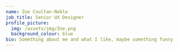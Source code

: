 ```yaml
---
name: Zoe Coultan-Noble
job_title: Senior UX Designer
profile_picture:
  img: /assets/img/Zoe.png
  background_colour: blue
bio: Something about me and what I like, maybe something funny
---
```

